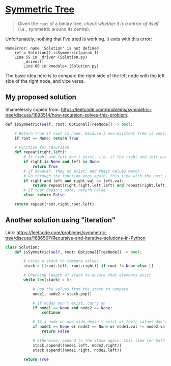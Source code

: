 # [Symmetric Tree](https://leetcode.com/problems/symmetric-tree/)

> Given the `root` of a binary tree, *check whether it is a mirror of itself* (i.e., symmetric around its centre).


Unfortunately, nothing that I've tried is working. It exits with this error:
```
NameError: name 'Solution' is not defined
    ret = Solution().isSymmetric(param_1)
    Line 55 in _driver (Solution.py)
        _driver()
        Line 66 in <module> (Solution.py)
```

The basic idea here is to compare the right side of the left node with the left side of the right node, and vice versa.

## My proposed solution

Shamelessly copied from: https://leetcode.com/problems/symmetric-tree/discuss/1693514/how-recursion-solves-this-problem..

```python
def isSymmetric(self, root: Optional[TreeNode]) -> bool:

    # Return True if root is none, because a non-existent tree is considered symmetrical
    if root == None: return True

    # Function for recursion
    def repeat(right,left):
        # If right and left don't exist, i.e. if the right and left node from root (and so on), do not exist
        if right is None and left is None:
            return True
        # If however, they do exist, and their values match
        # Go through the function once again, this time with the next values of both right and left
        if right and left and right.val == left.val:
            return repeat(right.right,left.left) and repeat(right.left,left.right)
        # If that doesn't work, return False
        else: return False

    return repeat(root.right,root.left)
```

## Another solution using "iteration"

Link: https://leetcode.com/problems/symmetric-tree/discuss/1686507/Recursive-and-iterative-solutions-in-Python

```python
class Solution:
    def isSymmetric(self, root: Optional[TreeNode]) -> bool:

        # Using a stack to compare values
        stack = [(root.left, root.right)] if root != None else []

        # Checking length of stack to ensure that elements exist
        while len(stack) > 0:

            # Pop the values from the stack to compare
            node1, node2 = stack.pop()

            # If nodes don't exist, carry on
            if node1 == None and node2 == None:
                continue

            # If a node on one side doesn't exist or their values don't match, return False
            if node1 == None or node2 == None or node1.val != node2.val:
                return False

            # Otherwise, append to the stack again, this time for both right and left of both nodes
            stack.append((node1.left, node2.right))
            stack.append((node1.right, node2.left))

        return True
```

